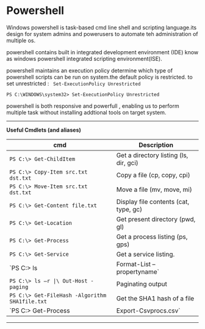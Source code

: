 # Powershell

Windows powershell is task-based cmd line shell and scripting language.its design for system admins and powerusers to automate teh administration of multiple os.

powershell contains built in integrated development environment (IDE) know as windows powershell integrated scripting environment(ISE).

powershell maintains an execution policy determine which type of powershell scripts can be run on system.the default policy is restricted. to set unrestricted : ` Set-ExecutionPolicy Unrestricted`

```
PS C:\WINDOWS\system32> Set-ExecutionPolicy Unrestricted

```

powershell is both responsive and powerfull , enabling us to perform multiple task without installing  addtional tools on target system.
* * * 
**Useful Cmdlets (and aliases)**

cmd | Description
----|------------
`PS C:\> Get-ChildItem` | Get a directory listing (ls, dir, gci)
`PS C:\> Copy-Item src.txt dst.txt `| Copy a file (cp, copy, cpi)
`PS C:\> Move-Item src.txt dst.txt` | Move a file (mv, move, mi)
`PS C:\> Get-Content file.txt` | Display file contents (cat, type, gc)
`PS C:\> Get-Location` | Get present directory (pwd, gl)
`PS C:\> Get-Process` | Get a process listing (ps, gps)
`PS C:\> Get-Service` | Get a service listing.
`PS C:\> ls | Format-List –propertyname` | Formatting output of a command (Format-List)
`PS C:\> ls –r \|\ Out-Host -paging` | Paginating output
`PS C:\> Get-FileHash -Algorithm SHA1file.txt` | Get the SHA1 hash of a file
`PS C:\> Get-Process | Export-Csvprocs.csv` | Exporting output to CSV

* * * 